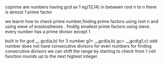coprime are numbers having gcd as 1 eg(13,14)
in between root n to n there is atmost 1 prime factor 

we learnt how to check prime number,finding prime factors using root n and using sieve of erastosthenes . findifg smallest prime factors using sieve.
every number has a prime divisor except 1   

built in for gcd     __ gcd(a,b)
for 3 number g1= __gcd(a,b)
gc= __gcd(g1,c)
odd number does not have consecutive divisors 
for even numbers for finding consecutive divisors we can shift the range by starting to check from 1 
ceil function rounds up to the next highest integer.  